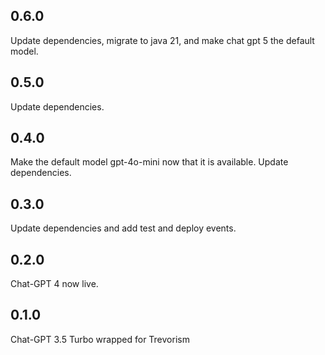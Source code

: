 ## 0.6.0

Update dependencies, migrate to java 21, and make chat gpt 5 the default model.

## 0.5.0

Update dependencies.

## 0.4.0

Make the default model gpt-4o-mini now that it is available. Update dependencies.

## 0.3.0

Update dependencies and add test and deploy events.

## 0.2.0

Chat-GPT 4 now live.

## 0.1.0

Chat-GPT 3.5 Turbo wrapped for Trevorism